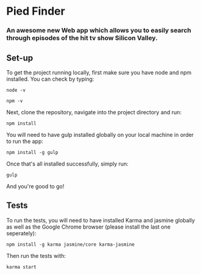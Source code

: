 # Pied Finder

### An awesome new Web app which allows you to easily search through episodes of the hit tv show Silicon Valley.

## Set-up

To get the project running locally, first make sure you have node and npm installed.
You can check by typing:

```
node -v
```

```
npm -v
```

Next, clone the repository, navigate into the project directory and run:

```
npm install
```
You will need to have gulp installed globally on your local machine in order to run the app:
```
npm install -g gulp
```

Once that's all installed successfully, simply run:
```
gulp
```
And you're good to go!

## Tests
To run the tests, you will need to have installed Karma and jasmine globally as well as the Google Chrome browser (please install the last one seperately):
```
npm install -g karma jasmine/core karma-jasmine
```
Then run the tests with:
```
karma start
```

